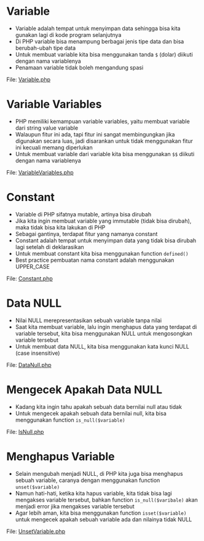 # Variable

- Variable adalah tempat untuk menyimpan data sehingga bisa kita gunakan lagi di kode program selanjutnya
- Di PHP variable bisa menampung berbagai jenis tipe data dan bisa berubah-ubah tipe data
- Untuk membuat variable kita bisa menggunakan tanda `$` (dolar) diikuti dengan nama variablenya
- Penamaan variable tidak boleh mengandung spasi

File: [Variable.php](/php-dasar/variable/Variable.php)

# Variable Variables

- PHP memiliki kemampuan variable variables, yaitu membuat variable dari string value variable
- Walaupun fitur ini ada, tapi fitur ini sangat membingungkan jika digunakan secara luas, jadi disarankan untuk tidak menggunakan fitur ini kecuali memang diperlukan
- Untuk membuat variable dari variable kita bisa menggunakan `$$` diikuti dengan nama variablenya

File: [VariableVariables.php](/php-dasar/variable/VariableVariables.php)

# Constant

- Variable di PHP sifatnya mutable, artinya bisa dirubah
- Jika kita ingin membuat variable yang immutable (tidak bisa dirubah), maka tidak bisa kita lakukan di PHP
- Sebagai gantinya, terdapat fitur yang namanya constant
- Constant adalah tempat untuk menyimpan data yang tidak bisa dirubah lagi setelah di deklarasikan
- Untuk membuat constant kita bisa menggunakan function `defined()`
- Best practice pembuatan nama constant adalah menggunakan UPPER_CASE

File: [Constant.php](/php-dasar/variable/Constant.php)

# Data NULL

- Nilai NULL merepresentasikan sebuah variable tanpa nilai
- Saat kita membuat variable, lalu ingin menghapus data yang terdapat di variable tersebut, kita bisa menggunakan NULL untuk mengosongkan variable tersebut
- Untuk membuat data NULL, kita bisa menggunakan kata kunci NULL (case insensitive)

File: [DataNull.php](/php-dasar/variable/DataNull.php)

# Mengecek Apakah Data NULL

- Kadang kita ingin tahu apakah sebuah data bernilai null atau tidak
- Untuk mengecek apakah sebuah data bernilai null, kita bisa menggunakan function `is_null($variable)`

File: [IsNull.php](/php-dasar/variable/IsNull.php)

# Menghapus Variable

- Selain mengubah menjadi NULL, di PHP kita juga bisa menghapus sebuah variable, caranya dengan menggunakan function `unset($variable)`
- Namun hati-hati, ketika kita hapus variable, kita tidak bisa lagi mengakses variable tersebut, bahkan function `is_null($varibale)` akan menjadi error jika mengakses variable tersebut
- Agar lebih aman, kita bisa menggunakan function `isset($variable)` untuk mengecek apakah sebuah variable ada dan nilainya tidak NULL

File: [UnsetVariable.php](/php-dasar/variable/UnsetVariable.php)
